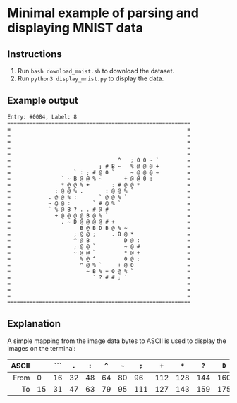# Minimal example of parsing and displaying MNIST data

## Instructions
1. Run `bash download_mnist.sh` to download the dataset.
2. Run `python3 display_mnist.py` to display the data.

## Example output
```
Entry: #0084, Label: 8
==========================================================
=                                                        =
=                                                        =
=                                                        =
=                                                        =
=                                                        =
=                                  ^   ; 0 0 ~ `         =
=                            ; # B ~   % @ @ @ +         =
=                    ` : ; # @ 0 `     ~ @ @ @ ~         =
=                ` ~ B @ @ % ~       + @ @ 0 :           =
=                * @ @ % +       : # @ @ *               =
=              ; @ @ % .       : @ @ % `                 =
=            . @ @ % :       ` @ @ % `                   =
=            ~ @ @ :       ` # @ % `                     =
=            ` % @ B ? . . # @ #                         =
=              + @ @ @ @ B @ % `                         =
=                . ~ D @ @ @ @ # +                       =
=                      B @ B D B @ % ~                   =
=                    ; @ @ ;     . B @ *                 =
=                    ^ @ B           D @ :               =
=                    ; @ @ `         ~ @ #               =
=                    ~ @ @ `         * @ +               =
=                      % @ ^         0 @ :               =
=                      ^ @ % `     + @ 0                 =
=                        ~ B % + 0 @ % `                 =
=                          ` ? # # ; `                   =
=                                                        =
=                                                        =
=                                                        =
==========================================================
```

## Explanation
A simple mapping from the image data bytes to ASCII is used to display the
images on the terminal:

ASCII | ` ` | ``` | `.` | `:` | `^` | `~` | `;` | `+` | `*` | `?` | `D` | `0` | `#` | `%` | `B` | `@`
-----:|-----|-----|-----|-----|-----|-----|-----|-----|-----|-----|-----|-----|-----|-----|-----|-----
From  |   0 |  16 |  32 |  48 |  64 |  80 |  96 | 112 | 128 | 144 | 160 | 176 | 192 | 208 | 224 | 240 |
To    |  15 |  31 |  47 |  63 |  79 |  95 | 111 | 127 | 143 | 159 | 175 | 191 | 207 | 223 | 239 | 255 |
